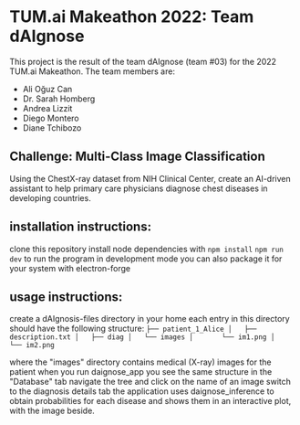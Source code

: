 # TUM.ai Makeathon 2022: Team dAIgnose
This project is the result of the team dAIgnose (team #03) for the 2022 TUM.ai Makeathon. The team members are:
- Ali Oğuz Can
- Dr. Sarah Homberg
- Andrea Lizzit
- Diego Montero
- Diane Tchibozo

## Challenge: Multi-Class Image Classification
Using the ChestX-ray dataset from NIH Clinical Center, create an AI-driven assistant to help primary care physicians diagnose chest diseases in developing countries.

## installation instructions:
clone this repository
install node dependencies with `npm install`
`npm run dev` to run the program in development mode
you can also package it for your system with electron-forge

## usage instructions:
create a dAIgnosis-files directory in your home
each entry in this directory should have the following structure:
`
├── patient_1_Alice
│   ├── description.txt
│   ├── diag
│   └── images
│       └── im1.png
│       └── im2.png
`

where the "images" directory contains medical (X-ray) images for the patient
when you run daignose_app you see the same structure in the "Database" tab
navigate the tree and click on the name of an image
switch to the diagnosis details tab
the application uses daignose_inference to obtain probabilities for each disease and shows them in an interactive plot, with the image beside.
